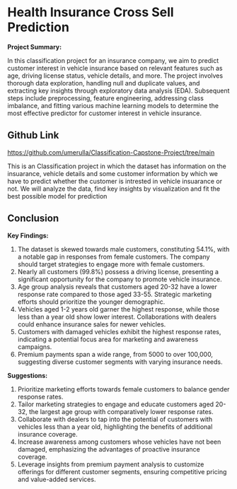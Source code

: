 # Health Insurance Cross Sell Prediction
**Project Summary:**

In this classification project for an insurance company, we aim to predict customer interest in vehicle insurance based on relevant features such as age, driving license status, vehicle details, and more. The project involves thorough data exploration, handling null and duplicate values, and extracting key insights through exploratory data analysis (EDA). Subsequent steps include preprocessing, feature engineering, addressing class imbalance, and fitting various machine learning models to determine the most effective predictor for customer interest in vehicle insurance.

## Github Link
https://github.com/umerulla/Classification-Capstone-Project/tree/main

This is an Classification project in which the dataset has information on the insuarance, vehicle details and some customer information by which we have to predict whether the customer is intrested in vehicle insuarance or not. We will analyze the data, find key insights by visualization and fit the best possible model for prediction

## Conclusion
**Key Findings:**
1. The dataset is skewed towards male customers, constituting 54.1%, with a notable gap in responses from female customers. The company should target strategies to engage more with female customers.
2. Nearly all customers (99.8%) possess a driving license, presenting a significant opportunity for the company to promote vehicle insurance.
3. Age group analysis reveals that customers aged 20-32 have a lower response rate compared to those aged 33-55. Strategic marketing efforts should prioritize the younger demographic.
4. Vehicles aged 1-2 years old garner the highest response, while those less than a year old show lower interest. Collaborations with dealers could enhance insurance sales for newer vehicles.
5. Customers with damaged vehicles exhibit the highest response rates, indicating a potential focus area for marketing and awareness campaigns.
6. Premium payments span a wide range, from 5000 to over 100,000, suggesting diverse customer segments with varying insurance needs.

**Suggestions:**

1. Prioritize marketing efforts towards female customers to balance gender response rates.
2. Tailor marketing strategies to engage and educate customers aged 20-32, the largest age group with comparatively lower response rates.
3. Collaborate with dealers to tap into the potential of customers with vehicles less than a year old, highlighting the benefits of additional insurance coverage.
4. Increase awareness among customers whose vehicles have not been damaged, emphasizing the advantages of proactive insurance coverage.
5. Leverage insights from premium payment analysis to customize offerings for different customer segments, ensuring competitive pricing and value-added services.
